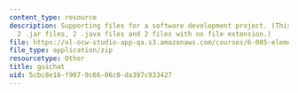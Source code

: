 ```yaml
---
content_type: resource
description: Supporting files for a software development project. (This ZIP file contains
  2 .jar files, 2 .java files and 2 files with no file extension.)
file: https://ol-ocw-studio-app-qa.s3.amazonaws.com/courses/6-005-elements-of-software-construction-fall-2008/5cbc8e16f9879c6606c0da397c933427_guichat.zip
file_type: application/zip
resourcetype: Other
title: guichat
uid: 5cbc8e16-f987-9c66-06c0-da397c933427
---
```

